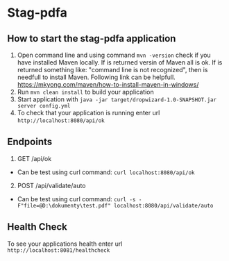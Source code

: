 # Stag-pdfa

How to start the stag-pdfa application
---

1. Open command line and using command `mvn -version` check if you have installed Maven locally. If is returned versin
   of Maven all is ok. If is returned something like: "command line is not recognized", then is needfull to install
   Maven. Following link can be helpfull.
   https://mkyong.com/maven/how-to-install-maven-in-windows/
2. Run `mvn clean install` to build your application
3. Start application with `java -jar target/dropwizard-1.0-SNAPSHOT.jar server config.yml`
4. To check that your application is running enter url `http://localhost:8080/api/ok`

Endpoints
---

1. GET /api/ok

- Can be test using curl command: `curl localhost:8080/api/ok`

2. POST /api/validate/auto

- Can be test using curl command: `curl -s -F"file=@D:\dokumenty\test.pdf" localhost:8080/api/validate/auto`

Health Check
---

To see your applications health enter url `http://localhost:8081/healthcheck`
